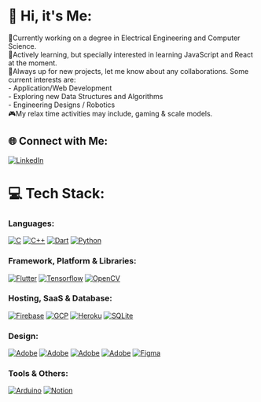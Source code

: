 # 👋 Hi, it's Me:
🔭Currently working on a degree in Electrical Engineering and Computer Science.<br>📖Actively learning, but specially interested in learning JavaScript and React at the moment.<br>👯Always up for new projects, let me know about any collaborations. Some current interests are:<br> - Application/Web Development<br> - Exploring new Data Structures and Algorithms<br> - Engineering Designs / Robotics<br>🎮My relax time activities may include, gaming & scale models.


## 🌐 Connect with Me:
[![LinkedIn](https://img.shields.io/badge/LinkedIn-%230077B5.svg?logo=linkedin&logoColor=white)](https://linkedin.com/in/achita-chitraphan)

# 💻 Tech Stack:
### Languages:
[![C](https://skillicons.dev/icons?i=c)](https://www.gnu.org/software/gnu-c-manual/gnu-c-manual.html) [![C++](https://skillicons.dev/icons?i=cpp)](https://cplusplus.com/doc/tutorial/) [![Dart](https://skillicons.dev/icons?i=dart)](https://dart.dev/) [![Python](https://skillicons.dev/icons?i=python)](https://www.python.org/)
### Framework, Platform & Libraries:
[![Flutter](https://skillicons.dev/icons?i=flutter)](https://flutter.dev/) [![Tensorflow](https://skillicons.dev/icons?i=tensorflow)](https://www.tensorflow.org/) [![OpenCV](https://skillicons.dev/icons?i=opencv)](https://opencv.org/)
### Hosting, SaaS & Database:
[![Firebase](https://skillicons.dev/icons?i=firebase)](https://firebase.google.com/) [![GCP](https://skillicons.dev/icons?i=gcp)](https://cloud.google.com/) [![Heroku](https://skillicons.dev/icons?i=heroku)](https://www.heroku.com/) [![SQLite](https://skillicons.dev/icons?i=sqlite)](https://www.sqlite.org/)
### Design:
[![Adobe](https://skillicons.dev/icons?i=ai)](https://www.adobe.com/) [![Adobe](https://skillicons.dev/icons?i=ps)](https://www.adobe.com/) [![Adobe](https://skillicons.dev/icons?i=pr)](https://www.adobe.com/) [![Adobe](https://skillicons.dev/icons?i=xd)](https://www.adobe.com/) [![Figma](https://skillicons.dev/icons?i=figma)](https://www.figma.com/)
### Tools & Others:
[![Arduino](https://skillicons.dev/icons?i=arduino)](https://www.arduino.cc/) [![Notion](https://skillicons.dev/icons?i=notion)](https://www.notion.so/)
